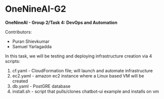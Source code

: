 # OneNineAI-G2
**OneNineAI - Group 2/Task 4: DevOps and Automation**

Contributors:

<ul>
  <li>Puran Shievkumar</li>
  <li>Samuel Yarlagadda</li>
</ul>

In this task, we will be testing and deploying infrastructure creation via 4 scripts:

<ol>
  <li>cf.yaml - CloudFormation file; will launch and automate infrastructure </li>
  <li>ec2.yaml - amazon ec2 instance where a Linux based VM will be created</li>
  <li>db.yaml - PostGRE database</li>
  <li>install.sh - script that pulls/clones chatbot-ui example and installs on vm</li>
</ol>

